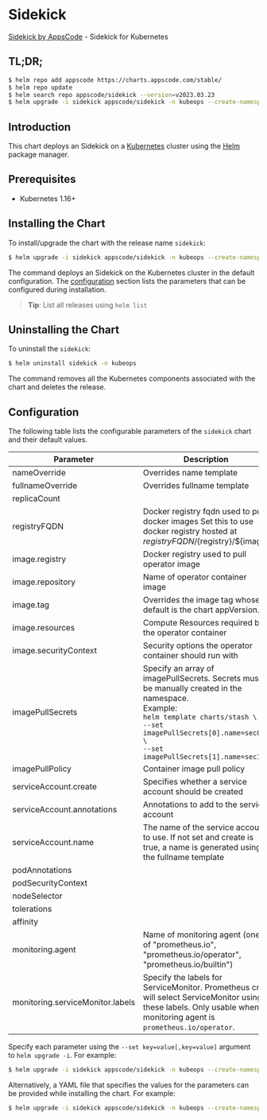 # Sidekick

[Sidekick by AppsCode](https://github.com/kubeops/sidekick) - Sidekick for Kubernetes

## TL;DR;

```bash
$ helm repo add appscode https://charts.appscode.com/stable/
$ helm repo update
$ helm search repo appscode/sidekick --version=v2023.03.23
$ helm upgrade -i sidekick appscode/sidekick -n kubeops --create-namespace --version=v2023.03.23
```

## Introduction

This chart deploys an Sidekick on a [Kubernetes](http://kubernetes.io) cluster using the [Helm](https://helm.sh) package manager.

## Prerequisites

- Kubernetes 1.16+

## Installing the Chart

To install/upgrade the chart with the release name `sidekick`:

```bash
$ helm upgrade -i sidekick appscode/sidekick -n kubeops --create-namespace --version=v2023.03.23
```

The command deploys an Sidekick on the Kubernetes cluster in the default configuration. The [configuration](#configuration) section lists the parameters that can be configured during installation.

> **Tip**: List all releases using `helm list`

## Uninstalling the Chart

To uninstall the `sidekick`:

```bash
$ helm uninstall sidekick -n kubeops
```

The command removes all the Kubernetes components associated with the chart and deletes the release.

## Configuration

The following table lists the configurable parameters of the `sidekick` chart and their default values.

|            Parameter             |                                                                                                            Description                                                                                                             |        Default        |
|----------------------------------|------------------------------------------------------------------------------------------------------------------------------------------------------------------------------------------------------------------------------------|-----------------------|
| nameOverride                     | Overrides name template                                                                                                                                                                                                            | <code>""</code>       |
| fullnameOverride                 | Overrides fullname template                                                                                                                                                                                                        | <code>""</code>       |
| replicaCount                     |                                                                                                                                                                                                                                    | <code>1</code>        |
| registryFQDN                     | Docker registry fqdn used to pull docker images Set this to use docker registry hosted at ${registryFQDN}/${registry}/${image}                                                                                                     | <code>ghcr.io</code>  |
| image.registry                   | Docker registry used to pull operator image                                                                                                                                                                                        | <code>appscode</code> |
| image.repository                 | Name of operator container image                                                                                                                                                                                                   | <code>sidekick</code> |
| image.tag                        | Overrides the image tag whose default is the chart appVersion.                                                                                                                                                                     | <code>""</code>       |
| image.resources                  | Compute Resources required by the operator container                                                                                                                                                                               | <code>{}</code>       |
| image.securityContext            | Security options the operator container should run with                                                                                                                                                                            | <code>{}</code>       |
| imagePullSecrets                 | Specify an array of imagePullSecrets. Secrets must be manually created in the namespace. <br> Example: <br> `helm template charts/stash \` <br> `--set imagePullSecrets[0].name=sec0 \` <br> `--set imagePullSecrets[1].name=sec1` | <code>[]</code>       |
| imagePullPolicy                  | Container image pull policy                                                                                                                                                                                                        | <code>Always</code>   |
| serviceAccount.create            | Specifies whether a service account should be created                                                                                                                                                                              | <code>true</code>     |
| serviceAccount.annotations       | Annotations to add to the service account                                                                                                                                                                                          | <code>{}</code>       |
| serviceAccount.name              | The name of the service account to use. If not set and create is true, a name is generated using the fullname template                                                                                                             | <code>""</code>       |
| podAnnotations                   |                                                                                                                                                                                                                                    | <code>{}</code>       |
| podSecurityContext               |                                                                                                                                                                                                                                    | <code>{}</code>       |
| nodeSelector                     |                                                                                                                                                                                                                                    | <code>{}</code>       |
| tolerations                      |                                                                                                                                                                                                                                    | <code>[]</code>       |
| affinity                         |                                                                                                                                                                                                                                    | <code>{}</code>       |
| monitoring.agent                 | Name of monitoring agent (one of "prometheus.io", "prometheus.io/operator", "prometheus.io/builtin")                                                                                                                               | <code>""</code>       |
| monitoring.serviceMonitor.labels | Specify the labels for ServiceMonitor. Prometheus crd will select ServiceMonitor using these labels. Only usable when monitoring agent is `prometheus.io/operator`.                                                                | <code>{}</code>       |


Specify each parameter using the `--set key=value[,key=value]` argument to `helm upgrade -i`. For example:

```bash
$ helm upgrade -i sidekick appscode/sidekick -n kubeops --create-namespace --version=v2023.03.23 --set replicaCount=1
```

Alternatively, a YAML file that specifies the values for the parameters can be provided while
installing the chart. For example:

```bash
$ helm upgrade -i sidekick appscode/sidekick -n kubeops --create-namespace --version=v2023.03.23 --values values.yaml
```
